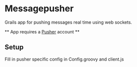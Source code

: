 # Messagepusher

Grails app for pushing messages real time using web sockets.

** App requires a  [Pusher](http://pusher.com) account **

## Setup

Fill in pusher specific config in Config.groovy and client.js 

